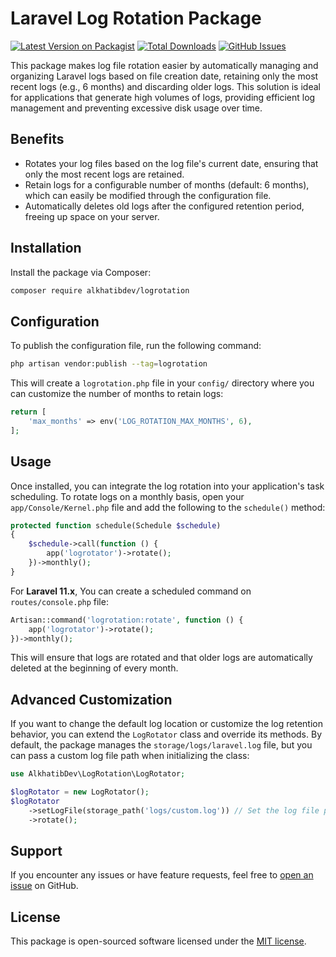 # Laravel Log Rotation Package

[![Latest Version on Packagist](https://img.shields.io/packagist/v/alkhatibdev/logrotation.svg?style=flat-square)](https://packagist.org/packages/alkhatibdev/logrotation)
[![Total Downloads](https://img.shields.io/packagist/dt/alkhatibdev/logrotation.svg?style=flat-square)](https://packagist.org/packages/alkhatibdev/logrotation)
[![GitHub Issues](https://img.shields.io/github/issues/alkhatibdev/logrotation.svg?style=flat-square)](https://github.com/alkhatibdev/logrotation/issues)

This package makes log file rotation easier by automatically managing and organizing Laravel logs based on file creation date, retaining only the most recent logs (e.g., 6 months) and discarding older logs. This solution is ideal for applications that generate high volumes of logs, providing efficient log management and preventing excessive disk usage over time.

## Benefits

- Rotates your log files based on the log file's current date, ensuring that only the most recent logs are retained.
- Retain logs for a configurable number of months (default: 6 months), which can easily be modified through the configuration file.
- Automatically deletes old logs after the configured retention period, freeing up space on your server.

## Installation

Install the package via Composer:

```bash
composer require alkhatibdev/logrotation
```

## Configuration

To publish the configuration file, run the following command:

```bash
php artisan vendor:publish --tag=logrotation
```

This will create a `logrotation.php` file in your `config/` directory where you can customize the number of months to retain logs:

```php
return [
    'max_months' => env('LOG_ROTATION_MAX_MONTHS', 6),
];
```

## Usage

Once installed, you can integrate the log rotation into your application's task scheduling. To rotate logs on a monthly basis, open your `app/Console/Kernel.php` file and add the following to the `schedule()` method:

```php
protected function schedule(Schedule $schedule)
{
    $schedule->call(function () {
        app('logrotator')->rotate();
    })->monthly();
}
```
For **Laravel 11.x**, You can create a scheduled command on `routes/console.php` file:
```php
Artisan::command('logrotation:rotate', function () {
    app('logrotator')->rotate();
})->monthly();
```

This will ensure that logs are rotated and that older logs are automatically deleted at the beginning of every month.


## Advanced Customization

If you want to change the default log location or customize the log retention behavior, you can extend the `LogRotator` class and override its methods. By default, the package manages the `storage/logs/laravel.log` file, but you can pass a custom log file path when initializing the class:

```php
use AlkhatibDev\LogRotation\LogRotator;

$logRotator = new LogRotator();
$logRotator
    ->setLogFile(storage_path('logs/custom.log')) // Set the log file path to rotate
    ->rotate();
```

## Support

If you encounter any issues or have feature requests, feel free to [open an issue](https://github.com/alkhatibdev/logrotation/issues) on GitHub.

## License

This package is open-sourced software licensed under the [MIT license](LICENSE.md).
